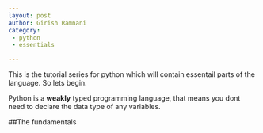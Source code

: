 ```yaml
---
layout: post
author: Girish Ramnani
category:
 - python
 - essentials

---
```


This is the tutorial series for python which will contain essentail parts of the language.
So lets begin.

Python is a **weakly** typed programming language, that means you dont need to declare the data type of any variables.

<div class="content-panel content">
##The fundamentals
</div>